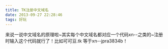 ```yaml
---
title: TK注册中文域名
date: 2013-09-27 22:28:46
tags: 好玩
---
```

来说一说中文域名的原理啦~其实每个中文域名都对应一个代码xn--之类的~注册时输入这个代码就行了！比如可可豆.tk 等于xn--jpra3834b！